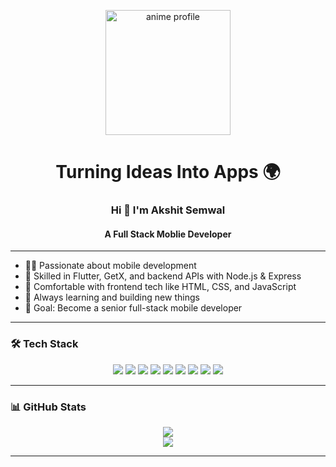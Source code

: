 <p align="center">
  <img src="https://i.pinimg.com/originals/bc/0f/3d/bc0f3d8f8f7c59ad88f3cbf15c6ac2b3.gif" width="200" alt="anime profile" />
</p>


<h1 align="center">Turning Ideas Into Apps 🌍</h1>

<h3 align="center">Hi 👋 I'm Akshit Semwal</h3>

<h4 align="center">A Full Stack Moblie Developer</h4>

---

- 👨‍💻 Passionate about mobile development
- 💙 Skilled in Flutter, GetX, and backend APIs with Node.js & Express
- 🎨 Comfortable with frontend tech like HTML, CSS, and JavaScript
- 🚀 Always learning and building new things
- 🎯 Goal: Become a senior full-stack mobile developer

---

### 🛠️ Tech Stack

<p align="center">
  <img src="https://img.shields.io/badge/Flutter-02569B?style=for-the-badge&logo=flutter&logoColor=white"/>
  <img src="https://img.shields.io/badge/GetX-3DDC84?style=for-the-badge&logo=flutter&logoColor=white"/>
  <img src="https://img.shields.io/badge/Node.js-339933?style=for-the-badge&logo=nodedotjs&logoColor=white"/>
  <img src="https://img.shields.io/badge/Express.js-000000?style=for-the-badge&logo=express&logoColor=white"/>
  <img src="https://img.shields.io/badge/MongoDB-47A248?style=for-the-badge&logo=mongodb&logoColor=white"/>
  <img src="https://img.shields.io/badge/MySQL-00758F?style=for-the-badge&logo=mysql&logoColor=white"/>
  <img src="https://img.shields.io/badge/JavaScript-F7DF1E?style=for-the-badge&logo=javascript&logoColor=black"/>
  <img src="https://img.shields.io/badge/HTML5-E34F26?style=for-the-badge&logo=html5&logoColor=white"/>
  <img src="https://img.shields.io/badge/CSS3-1572B6?style=for-the-badge&logo=css3&logoColor=white"/>
</p>

---

### 📊 GitHub Stats

<p align="center">
  <img src="https://github-readme-stats.vercel.app/api?username=Light19-2003&show_icons=true&theme=radical" />
  <br/>
  <img src="https://github-readme-stats.vercel.app/api/top-langs/?username=Light19-2003&layout=compact&theme=radical"/>
</p>

---



